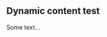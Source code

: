 <var title="Test static page" data-banner="images/Dumbarton_Oaks.jpg"></var>

## Dynamic content test

Some text...
